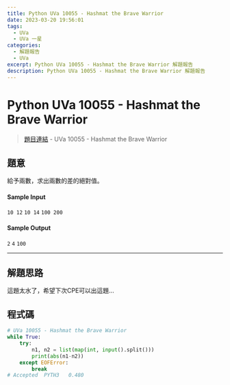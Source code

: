 ```yaml
---
title: Python UVa 10055 - Hashmat the Brave Warrior
date: 2023-03-20 19:56:01
tags:
  - UVa
  - UVa 一星
categories:
  - 解題報告
  - UVa
excerpt: Python UVa 10055 - Hashmat the Brave Warrior 解題報告
description: Python UVa 10055 - Hashmat the Brave Warrior 解題報告
---
```

# Python UVa 10055 - Hashmat the Brave Warrior

>[題目連結](https://onlinejudge.org/index.php?option=onlinejudge&Itemid=8&page=show_problem&problem=996) - UVa 10055 - Hashmat the Brave Warrior



## 題意
給予兩數，求出兩數的差的絕對值。

#### Sample Input 
`10 12`
`10 14`
`100 200`

#### Sample Output 
`2`
`4`
`100`

---
## 解題思路
這題太水了，希望下次CPE可以出這題...

## 程式碼
```python
# UVa 10055 - Hashmat the Brave Warrior
while True:
    try:
        n1, n2 = list(map(int, input().split()))
        print(abs(n1-n2))
    except EOFError:
        break
# Accepted	PYTH3	0.480
```